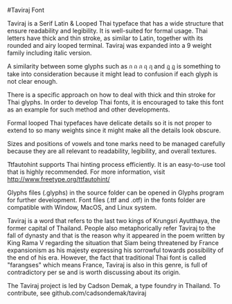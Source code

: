 #Taviraj Font

Taviraj is a Serif Latin & Looped Thai typeface that has a wide structure that ensure readability and legibility. It is well-suited for formal usage. Thai letters have thick and thin stroke, as similar to Latin, together with its rounded and airy looped terminal. Taviraj was expanded into a 9 weight family including italic version. 

A similarity between some glyphs such as ก ถ ภ ฤ ฦ and ฎ ฏ is something to  take into consideration because it might lead to  confusion if each glyph is not clear enough.

There is a specific approach on how to deal with thick and thin stroke for Thai glyphs. In order to develop Thai fonts, it is encouraged to take this font as an example for such method and other developments.

Formal looped Thai typefaces have delicate details so it is not proper to extend to so many weights since it might make all the details look obscure.

Sizes and positions of vowels and tone marks need to be managed carefully because they are all relevant to readability, legibility, and overall textures.

Ttfautohint supports Thai hinting process efficiently. It is an easy-to-use tool that is highly recommended. For more information, visit http://www.freetype.org/ttfautohint/

Glyphs files (.glyphs) in the source folder can be opened in Glyphs program for further development.
Font files (.ttf and .otf) in the fonts folder are compatible with Window, MacOS, and Linux system.

Taviraj is a word that refers to the last two kings of Krungsri Ayutthaya, the former capital of Thailand. People also metaphorically refer Taviraj to the fall of dynasty and that is the reason why it appeared in the poem written by King Rama V regarding the situation that Siam being threatened by France expansionism as his majesty expressing his sorrowful towards possibility of the end of his era. However, the fact that traditional Thai font is called "farangses" which means France, Taviraj is also in this genre, is full of contradictory per se and is worth discussing about its origin.

The Taviraj project is led by Cadson Demak, a type foundry in Thailand. To contribute, see github.com/cadsondemak/taviraj
